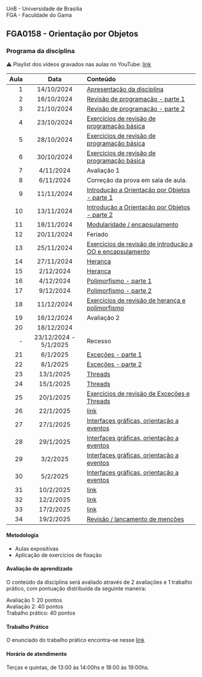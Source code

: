 UnB - Universidade de Brasilia  
FGA - Faculdade do Gama  
## FGA0158 - Orientação por Objetos


### Programa da disciplina

:warning: Playlist dos vídeos gravados nas aulas no YouTube: [link](https://youtube.com/playlist?list=PLrzhWxX1YYM9znXBp_YhiyiXIdXadLeka)

**Aula**  | **Data**                 | **Conteúdo**
---------:|:------------------------:|:----------
1         |  14/10/2024              |  [Apresentação da disciplina](aula1/)
2         |  16/10/2024              |  [Revisão de programação - parte 1](aula2/)
3         |  21/10/2024              |  [Revisão de programação - parte 2](aula3/)
4         |  23/10/2024              |  [Exercícios de revisão de programação básica](aula4/)
5         |  28/10/2024              |  [Exercicios de revisão de programação básica](aula4/)
6         |  30/10/2024              |  [Exercicios de revisão de programação básica](aula4/)
7         |   4/11/2024              |  Avaliação 1
8         |   6/11/2024              |  Correção da prova em sala de aula.
9         |  11/11/2024              |  [Introdução a Orientação por Objetos - parte 1](aula6/)
10        |  13/11/2024              |  [Introdução a Orientação por Objetos - parte 2](aula7/)
11        |  18/11/2024              |  [Modularidade / encapsulamento](aula8/)
12        |  20/11/2024              |  Feriado
13        |  25/11/2024              |  [Exercicios de revisão de introdução a OO e encapsulamento](aula9/)
14        |  27/11/2024              |  [Herança](aula10/)
15        |   2/12/2024              |  [Herança](aula10/)
16        |   4/12/2024              |  [Polimorfismo - parte 1](aula11/)
17        |   9/12/2024              |  [Polimorfismo - parte 2](aula12/)
18        |  11/12/2024              |  [Exercícios de revisão de herança e polimorfismo](aula13/)
19        |  16/12/2024              |  Avaliação 2
20        |  18/12/2024              |  
\-        |  23/12/2024 - 5/1/2025   |  Recesso
21        |    6/1/2025              |  [Exceções - parte 1](aula15/)
22        |    8/1/2025              |  [Exceções - parte 2](aula16/)
23        |   13/1/2025              |  [Threads](aula17/)
24        |   15/1/2025              |  [Threads](aula17/)
25        |   20/1/2025              |  [Exercícios de revisão de Exceções e Threads](aula18/)
26        |   22/1/2025              |  [link](aula19/)
27        |   27/1/2025              |  [Interfaces gráficas, orientação a eventos](aula24/)
28        |   29/1/2025              |  [Interfaces gráficas, orientação a eventos](aula25/)
29        |    3/2/2025              |  [Interfaces gráficas, orientação a eventos](aula26/)
30        |    5/2/2025              |  [Interfaces gráficas, orientação a eventos](aula27/)
31        |   10/2/2025              |  [link](aula28/)
32        |   12/2/2025              |  [link](aula29/)
33        |   17/2/2025              |  [link](aula30/)
34        |   19/2/2025              |  [Revisão / lançamento de menções](aula32/)
                       
#### Metodologia

* Aulas expositivas
* Aplicação de exercícios de fixação

#### Avaliação de aprendizado 

O conteúdo da disciplina será avaliado através de 2 avaliações e 1 trabalho
prático, com pontuação distribuída da seguinte maneira: 

Avaliação 1: 20 pontos  
Avaliação 2: 40 pontos  
Trabalho prático: 40 pontos  


#### Trabalho Prático

O enunciado do trabalho prático encontra-se nesse [link](trabalhoPratico/)


#### Horário de atendimento
Terças e quintas, de 13:00 às 14:00hs e 18:00 às 19:00hs.
